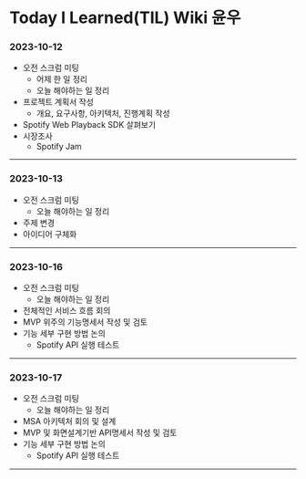 # Today I Learned(TIL) Wiki 윤우

### 2023-10-12

- 오전 스크럼 미팅
    - 어제 한 일 정리
    - 오늘 해야하는 일 정리
- 프로젝트 계획서 작성
    - 개요, 요구사항, 아키텍처, 진행계획 작성
- Spotify Web Playback SDK 살펴보기
- 시장조사
    - Spotify Jam
---

### 2023-10-13

- 오전 스크럼 미팅
    - 오늘 해야하는 일 정리
- 주제 변경
- 아이디어 구체화
---

### 2023-10-16

- 오전 스크럼 미팅
    - 오늘 해야하는 일 정리
- 전체적인 서비스 흐름 회의
- MVP 위주의 기능명세서 작성 및 검토
- 기능 세부 구현 방법 논의
    - Spotify API 실행 테스트
---

### 2023-10-17

- 오전 스크럼 미팅
    - 오늘 해야하는 일 정리
- MSA 아키텍처 회의 및 설계
- MVP 및 화면설계기반 API명세서 작성 및 검토
- 기능 세부 구현 방법 논의
    - Spotify API 실행 테스트
---
